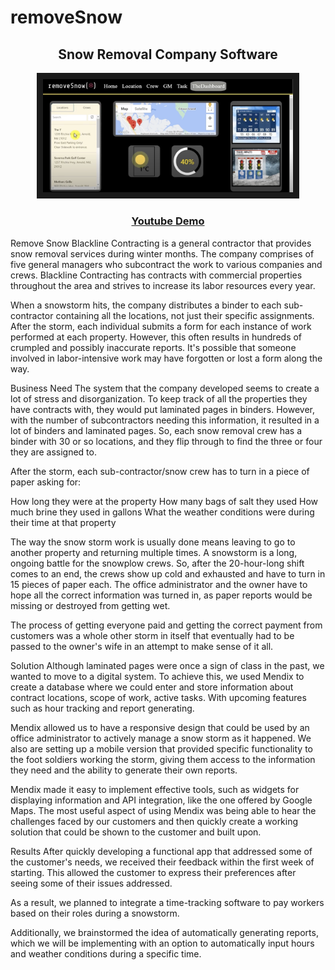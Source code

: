 # removeSnow

<div align="center">

## Snow Removal Company Software

<a href="https://youtu.be/mOTKgQKJZSM?t=142
" target="_blank"><img src="https://github.com/Jgar514/removeSnow/blob/main/dashboard.png" 
alt="IMAGE ALT TEXT HERE" width="400" height="aut0" border="10" /></a>

### [Youtube Demo](https://www.youtube.com/watch?v=mOTKgQKJZSM&t=5s)

</div>

Remove Snow Blackline Contracting is a general contractor that provides snow removal services during winter months. The company comprises of five general managers who subcontract the work to various companies and crews. Blackline Contracting has contracts with commercial properties throughout the area and strives to increase its labor resources every year.

When a snowstorm hits, the company distributes a binder to each sub-contractor containing all the locations, not just their specific assignments. After the storm, each individual submits a form for each instance of work performed at each property. However, this often results in hundreds of crumpled and possibly inaccurate reports. It's possible that someone involved in labor-intensive work may have forgotten or lost a form along the way.

Business Need The system that the company developed seems to create a lot of stress and disorganization. To keep track of all the properties they have contracts with, they would put laminated pages in binders. However, with the number of subcontractors needing this information, it resulted in a lot of binders and laminated pages. So, each snow removal crew has a binder with 30 or so locations, and they flip through to find the three or four they are assigned to.

After the storm, each sub-contractor/snow crew has to turn in a piece of paper asking for:

How long they were at the property How many bags of salt they used How much brine they used in gallons What the weather conditions were during their time at that property

The way the snow storm work is usually done means leaving to go to another property and returning multiple times. A snowstorm is a long, ongoing battle for the snowplow crews. So, after the 20-hour-long shift comes to an end, the crews show up cold and exhausted and have to turn in 15 pieces of paper each. The office administrator and the owner have to hope all the correct information was turned in, as paper reports would be missing or destroyed from getting wet.

The process of getting everyone paid and getting the correct payment from customers was a whole other storm in itself that eventually had to be passed to the owner's wife in an attempt to make sense of it all.

Solution Although laminated pages were once a sign of class in the past, we wanted to move to a digital system. To achieve this, we used Mendix to create a database where we could enter and store information about contract locations, scope of work, active tasks. With upcoming features such as hour tracking and report generating.

Mendix allowed us to have a responsive design that could be used by an office administrator to actively manage a snow storm as it happened. We also are setting up a mobile version that provided specific functionality to the foot soldiers working the storm, giving them access to the information they need and the ability to generate their own reports.

Mendix made it easy to implement effective tools, such as widgets for displaying information and API integration, like the one offered by Google Maps. The most useful aspect of using Mendix was being able to hear the challenges faced by our customers and then quickly create a working solution that could be shown to the customer and built upon.

Results After quickly developing a functional app that addressed some of the customer's needs, we received their feedback within the first week of starting. This allowed the customer to express their preferences after seeing some of their issues addressed.

As a result, we planned to integrate a time-tracking software to pay workers based on their roles during a snowstorm.

Additionally, we brainstormed the idea of automatically generating reports, which we will be implementing with an option to automatically input hours and weather conditions during a specific time.
